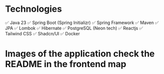 # Technologies

✅ Java 23
✅ Spring Boot (Spring Initializr)
✅ Spring Framework
✅ Maven
✅ JPA
✅ Lombok
✅ Hibernate
✅ PostgreSQL (Neon tech)
✅ Reactjs
✅ Tailwind CSS
✅ Shadcn/UI
✅ Docker

# Images of the application check the README in the frontend map
